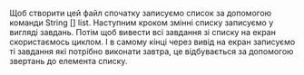 Щоб створити цей файл спочатку записуємо список за допомогою команди String [] list.
Наступним кроком змінні списку записуємо у вигляді завдань. 
Потім щоб вивести всі завдання зі списку на екран скористаємось циклом. 
І в самому кінці через вивід на екран записуємо ті завдання які потрібно виконати завтра, 
це відбувається за допомогою звертань до елемента списку. 
